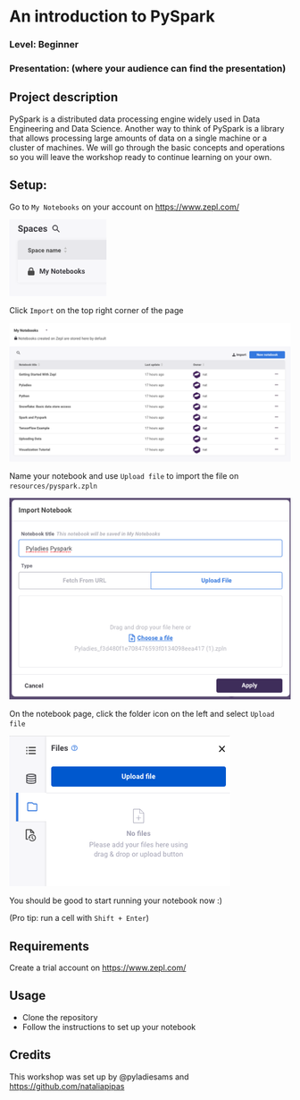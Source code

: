 
# An introduction to PySpark
### Level: Beginner
### Presentation: (where your audience can find the presentation)

## Project description
PySpark is a distributed data processing engine widely used in Data Engineering and Data Science. Another way to think of PySpark is a library that allows processing large amounts of data on a single machine or a cluster of machines. We will go through the basic concepts and operations so you will leave the workshop ready to continue learning on your own.

## Setup:

Go to `My Notebooks` on your account on https://www.zepl.com/

![](resources/your-notebooks.png)

Click `Import` on the top right corner of the page

![](resources/import.png)

Name your notebook and use `Upload file` to import the file on `resources/pyspark.zpln`

![](resources/zpl.png)

On the notebook page, click the folder icon on the left and select `Upload file`

![](resources/upload.png)

You should be good to start running your notebook now :)

(Pro tip: run a cell with `Shift + Enter`)

## Requirements
Create a trial account on https://www.zepl.com/

## Usage
* Clone the repository
* Follow the instructions to set up your notebook

## Credits
This workshop was set up by @pyladiesams and https://github.com/nataliapipas
